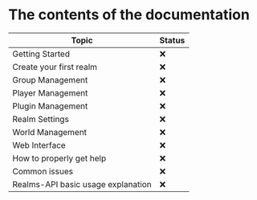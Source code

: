 # The contents of the documentation

| Topic                              | Status |
|------------------------------------|--------|
| Getting Started                    | ❌      |
| Create your first realm            | ❌      |
| Group Management                   | ❌      |
| Player Management                  | ❌      |
| Plugin Management                  | ❌      |
| Realm Settings                     | ❌      |
| World Management                   | ❌      |
| Web Interface                      | ❌      |
| How to properly get help           | ❌      |
| Common issues                      | ❌      |
| Realms-API basic usage explanation | ❌      |